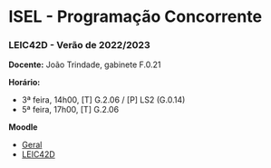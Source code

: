 # ISEL - Programação Concorrente
### LEIC42D - Verão de 2022/2023

**Docente:** João Trindade, gabinete F.0.21

**Horário:**
 - 3ª feira, 14h00, [T] G.2.06 / [P] LS2 (G.0.14)
 - 5ª feira, 17h00, [T] G.2.06
 
**Moodle**
 - [Geral](https://2223moodle.isel.pt/course/view.php?id=6715)
 - [LEIC42D](https://2223moodle.isel.pt/course/view.php?id=6718)
